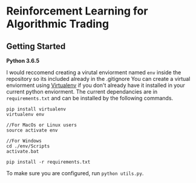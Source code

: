 # Reinforcement Learning for Algorithmic Trading

## Getting Started
**Python 3.6.5**    

I would reccomend creating a virutal enviorment named `env` inside the repository so its included already in the .gitignore
You can create a virtual enviorment using [Virtualenv]("https://virtualenv.pypa.io/en/latest/") if you don't already have it installed in your current python enviorment.  The current dependancies are in `requirements.txt` and can be installed by the following commands.  
```
pip install virtualenv
virtualenv env

//For MacOs or Linux users
source activate env

//For Windows
cd ./env/Scripts
activate.bat

pip install -r requirements.txt
```  
To make sure you are configured, run `python utils.py`.  
